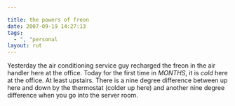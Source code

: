 ```yaml
---

title: the powers of freon
date: 2007-09-19 14:27:13
tags:
  - ", "personal
layout: rut
---
```


Yesterday the air conditioning service guy recharged the freon in the air handler here at the office.  Today for the first time in *MONTHS*, it is *cold* here at the office.  At least upstairs.  There is a nine degree difference between up here and down by the thermostat (colder up here) and another nine degree difference when you go into the server room. 

